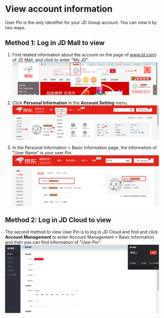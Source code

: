 # View account information
User Pin is the only identifier for your JD Group account. You can view it by two ways.

## Method 1: Log in JD Mall to view
1. Find related information about the account on the page of www.jd.com) of JD Mall, and click to enter "My JD".
![](../../../image/User/Account%20Management/Check%20your%20account/%E6%88%91%E7%9A%84%E4%BA%AC%E4%B8%9C.png)
2. Click **Personal Information** in the **Account Setting** menu.
![](../../../image/User/Account%20Management/Check%20your%20account/%E8%B4%A6%E6%88%B7%E8%AE%BE%E7%BD%AE.png)

3. In the Personal Information > Basic Information page, the information of "User Name" is your user Pin.
![](../../../image/User/Account%20Management/Check%20your%20account/%E4%B8%AA%E4%BA%BA%E4%BF%A1%E6%81%AF.png)

## Method 2: Log in JD Cloud to view
The second method to view User Pin is to log in JD Cloud and find and click **Account Management** to enter Account Management > Basic Information and then you can find information of "User Pin".
![](../../../image/User/Account%20Management/Check%20your%20account/%E4%BA%AC%E4%B8%9C%E4%BA%91%E8%B4%A6%E6%88%B7%E7%AE%A1%E7%90%86.png)

